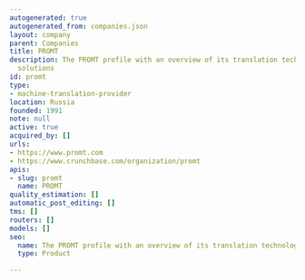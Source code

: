 ```yaml
---
autogenerated: true
autogenerated_from: companies.json
layout: company
parent: Companies
title: PROMT
description: The PROMT profile with an overview of its translation technologies and
  solutions
id: promt
type:
- machine-translation-provider
location: Russia
founded: 1991
note: null
active: true
acquired_by: []
urls:
- https://www.promt.com
- https://www.crunchbase.com/organization/promt
apis:
- slug: promt
  name: PROMT
quality_estimation: []
automatic_post_editing: []
tms: []
routers: []
models: []
seo:
  name: The PROMT profile with an overview of its translation technologies and solutions
  type: Product

---
```


